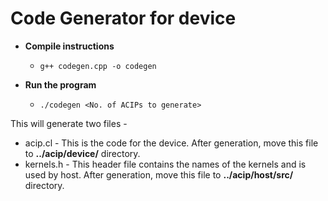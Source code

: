 # Code Generator for device

* <b>Compile instructions</b><br>
    * `g++ codegen.cpp -o codegen` <br>

* <b>Run the program</b><br>
    * `./codegen <No. of ACIPs to generate>`

This will generate two files -
* acip.cl - This is the code for the device. After generation, move this file to <b>../acip/device/</b> directory.<br>
* kernels.h - This header file contains the names of the kernels and is used by host. After generation, move this file to <b>../acip/host/src/</b> directory.<br>

